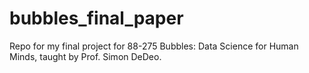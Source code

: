 # bubbles_final_paper
Repo for my final project for 88-275 Bubbles: Data Science for Human Minds, taught by Prof. Simon DeDeo.
